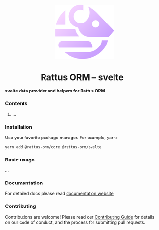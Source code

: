 <p align="center">
  <img style="margin-right: -15px" width="192px" src="https://raw.githubusercontent.com/lyohaplotinka/rattus-orm/main/assets/logo.svg" alt="Rattus ORM">
</p>

<h1 align="center">Rattus ORM – svelte</h1>

**svelte data provider and helpers for Rattus ORM**

### Contents
1. ...

### Installation
Use your favorite package manager. For example, yarn:
```bash
yarn add @rattus-orm/core @rattus-orm/svelte
```
### Basic usage
...

### Documentation
For detailed docs please read [documentation website](https://lyohaplotinka.github.io/rattus-orm/docs/category/vuex-integration).

### Contributing
Contributions are welcome! Please read our [Contributing Guide](../../CONTRIBUTING.md) for details on our code of conduct, and the process for submitting pull requests.
